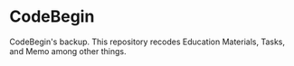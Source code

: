 # CodeBegin
CodeBegin's backup. This repository recodes Education Materials, Tasks, and Memo among other things. 
